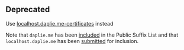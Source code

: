 Deprecated
----------

Use [localhost.daplie.me-certificates](https://git.daplie.com/Daplie/localhost.daplie.me-certificates) instead

Note that `daplie.me` has been [included](https://github.com/publicsuffix/list/pull/200) in the Public Suffix List
and that `localhost.daplie.me` has been [submitted](https://github.com/publicsuffix/list/pull/388) for inclusion.